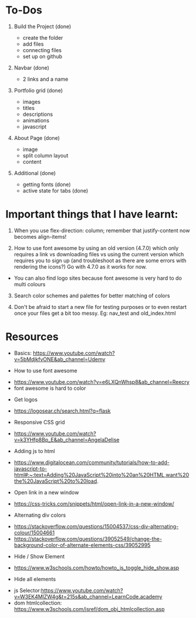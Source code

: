 # To-Dos
1. Build the Project (done)
    - create the folder
    - add files
    - connecting files
    - set up on github

2. Navbar (done)
    - 2 links and a name

3. Portfolio grid (done)
    - images
    - titles
    - descriptions
    - animations
    - javascript

4. About Page (done)
    - image
    - split column layout
    - content


5. Additional (done)
    - getting fonts (done)
    - active state for tabs (done)


# Important things that I have learnt:
1. When you use flex-direction: column; remember that justify-content now becomes align-items!

2. How to use font awesome by using an old version (4.7.0) which only requires a link vs downloading files vs using the current version which requires you to sign up (and troubleshoot as there are some errors with rendering the icons?) Go with 4.7.0 as it works for now.
- You can also find logo sites because font awesome is very hard to do multi colours

3. Search color schemes and palettes for better matching of colors

4. Don't be afraid to start a new file for testing purposes or to even restart once your files get a bit too messy. Eg: nav_test and old_index.html



# Resources
* Basics: https://www.youtube.com/watch?v=5bMdjkfvONE&ab_channel=Udemy

* How to use font awesome
- https://www.youtube.com/watch?v=e6LXQnWhsp8&ab_channel=Reecry
- font awesome is hard to color

* Get logos
- https://logosear.ch/search.html?q=flask

* Responsive CSS grid
- https://www.youtube.com/watch?v=k3YHfp8Bp_E&ab_channel=AngelaDelise

* Adding js to html
- https://www.digitalocean.com/community/tutorials/how-to-add-javascript-to-html#:~:text=Adding%20JavaScript%20into%20an%20HTML,want%20the%20JavaScript%20to%20load.


* Open link in a new window
- https://css-tricks.com/snippets/html/open-link-in-a-new-window/

* Alternating div colors
- https://stackoverflow.com/questions/15004537/css-div-alternating-colour/15004661
- https://stackoverflow.com/questions/39052549/change-the-background-color-of-alternate-elements-css/39052995

* Hide / Show Element
- https://www.w3schools.com/howto/howto_js_toggle_hide_show.asp

* Hide all elements
- js Selector:https://www.youtube.com/watch?v=W3EK4MlZW4g&t=215s&ab_channel=LearnCode.academy
- dom htmlcollection: https://www.w3schools.com/jsref/dom_obj_htmlcollection.asp